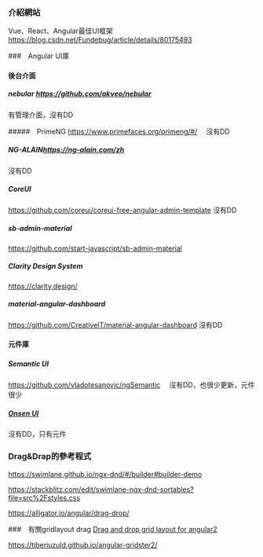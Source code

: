 ### 介紹網站
Vue、React、Angular最佳UI框架  <https://blog.csdn.net/Fundebug/article/details/80175493>

###　Angular UI庫

#### 後台介面

##### nebular <https://github.com/akveo/nebular>
有管理介面，沒有DD

#####　PrimeNG 
<https://www.primefaces.org/primeng/#/>　
沒有DD

##### NG-ALAIN<https://ng-alain.com/zh>
沒有DD

##### CoreUI
https://github.com/coreui/coreui-free-angular-admin-template
沒有DD

##### sb-admin-material
<https://github.com/start-javascript/sb-admin-material>


##### Clarity Design System
<https://clarity.design/>



##### material-angular-dashboard
https://github.com/CreativeIT/material-angular-dashboard
沒有DD

#### 元件庫

##### Semantic UI　
<https://github.com/vladotesanovic/ngSemantic>　
沒有DD，也很少更新，元件很少

#####  [Onsen UI](https://onsen.io/v2/guide/#what-is-onsen-ui)
沒有DD，只有元件



### Drag&Drap的參考程式

<https://swimlane.github.io/ngx-dnd/#/builder#builder-demo>

<https://stackblitz.com/edit/swimlane-ngx-dnd-sortables?file=src%2Fstyles.css>



<https://alligator.io/angular/drag-drop/>

###　有關gridlayout drag
[Drag and drop grid layout for angular2](https://stackoverflow.com/questions/39558995/drag-and-drop-grid-layout-for-angular2)

https://tiberiuzuld.github.io/angular-gridster2/

